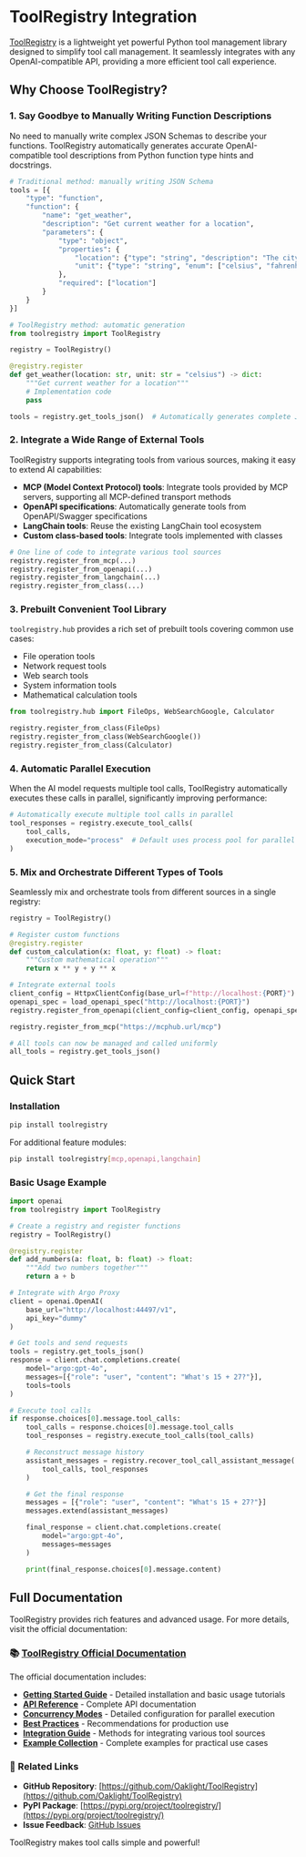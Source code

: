 # ToolRegistry Integration

[ToolRegistry](https://github.com/Oaklight/ToolRegistry) is a lightweight yet powerful Python tool management library designed to simplify tool call management. It seamlessly integrates with any OpenAI-compatible API, providing a more efficient tool call experience.

## Why Choose ToolRegistry?

### 1. Say Goodbye to Manually Writing Function Descriptions

No need to manually write complex JSON Schemas to describe your functions. ToolRegistry automatically generates accurate OpenAI-compatible tool descriptions from Python function type hints and docstrings.

```python
# Traditional method: manually writing JSON Schema
tools = [{
    "type": "function",
    "function": {
        "name": "get_weather",
        "description": "Get current weather for a location",
        "parameters": {
            "type": "object",
            "properties": {
                "location": {"type": "string", "description": "The city name"},
                "unit": {"type": "string", "enum": ["celsius", "fahrenheit"]}
            },
            "required": ["location"]
        }
    }
}]

# ToolRegistry method: automatic generation
from toolregistry import ToolRegistry

registry = ToolRegistry()

@registry.register
def get_weather(location: str, unit: str = "celsius") -> dict:
    """Get current weather for a location"""
    # Implementation code
    pass

tools = registry.get_tools_json()  # Automatically generates complete JSON Schema
```

### 2. Integrate a Wide Range of External Tools

ToolRegistry supports integrating tools from various sources, making it easy to extend AI capabilities:

- **MCP (Model Context Protocol) tools**: Integrate tools provided by MCP servers, supporting all MCP-defined transport methods
- **OpenAPI specifications**: Automatically generate tools from OpenAPI/Swagger specifications
- **LangChain tools**: Reuse the existing LangChain tool ecosystem
- **Custom class-based tools**: Integrate tools implemented with classes

```python
# One line of code to integrate various tool sources
registry.register_from_mcp(...)
registry.register_from_openapi(...)
registry.register_from_langchain(...)
registry.register_from_class(...)
```

### 3. Prebuilt Convenient Tool Library

`toolregistry.hub` provides a rich set of prebuilt tools covering common use cases:

- File operation tools
- Network request tools
- Web search tools
- System information tools
- Mathematical calculation tools

```python
from toolregistry.hub import FileOps, WebSearchGoogle, Calculator

registry.register_from_class(FileOps)
registry.register_from_class(WebSearchGoogle())
registry.register_from_class(Calculator)
```

### 4. Automatic Parallel Execution

When the AI model requests multiple tool calls, ToolRegistry automatically executes these calls in parallel, significantly improving performance:

```python
# Automatically execute multiple tool calls in parallel
tool_responses = registry.execute_tool_calls(
    tool_calls,
    execution_mode="process"  # Default uses process pool for parallel execution
)
```

### 5. Mix and Orchestrate Different Types of Tools

Seamlessly mix and orchestrate tools from different sources in a single registry:

```python
registry = ToolRegistry()

# Register custom functions
@registry.register
def custom_calculation(x: float, y: float) -> float:
    """Custom mathematical operation"""
    return x ** y + y ** x

# Integrate external tools
client_config = HttpxClientConfig(base_url=f"http://localhost:{PORT}")
openapi_spec = load_openapi_spec("http://localhost:{PORT}")
registry.register_from_openapi(client_config=client_config, openapi_spec=openapi_spec)

registry.register_from_mcp("https://mcphub.url/mcp")

# All tools can now be managed and called uniformly
all_tools = registry.get_tools_json()
```

## Quick Start

### Installation

```bash
pip install toolregistry
```

For additional feature modules:

```bash
pip install toolregistry[mcp,openapi,langchain]
```

### Basic Usage Example

```python
import openai
from toolregistry import ToolRegistry

# Create a registry and register functions
registry = ToolRegistry()

@registry.register
def add_numbers(a: float, b: float) -> float:
    """Add two numbers together"""
    return a + b

# Integrate with Argo Proxy
client = openai.OpenAI(
    base_url="http://localhost:44497/v1",
    api_key="dummy"
)

# Get tools and send requests
tools = registry.get_tools_json()
response = client.chat.completions.create(
    model="argo:gpt-4o",
    messages=[{"role": "user", "content": "What's 15 + 27?"}],
    tools=tools
)

# Execute tool calls
if response.choices[0].message.tool_calls:
    tool_calls = response.choices[0].message.tool_calls
    tool_responses = registry.execute_tool_calls(tool_calls)

    # Reconstruct message history
    assistant_messages = registry.recover_tool_call_assistant_message(
        tool_calls, tool_responses
    )

    # Get the final response
    messages = [{"role": "user", "content": "What's 15 + 27?"}]
    messages.extend(assistant_messages)

    final_response = client.chat.completions.create(
        model="argo:gpt-4o",
        messages=messages
    )

    print(final_response.choices[0].message.content)
```

## Full Documentation

ToolRegistry provides rich features and advanced usage. For more details, visit the official documentation:

### 📚 [ToolRegistry Official Documentation](https://toolregistry.readthedocs.io/)

The official documentation includes:

- **[Getting Started Guide](https://toolregistry.readthedocs.io/en/stable/usage/)** - Detailed installation and basic usage tutorials
- **[API Reference](https://toolregistry.readthedocs.io/en/stable/api/)** - Complete API documentation
- **[Concurrency Modes](https://toolregistry.readthedocs.io/en/stable/usage/concurrency_modes.html)** - Detailed configuration for parallel execution
- **[Best Practices](https://toolregistry.readthedocs.io/en/stable/usage/best_practices.html)** - Recommendations for production use
- **[Integration Guide](https://toolregistry.readthedocs.io/en/stable/usage/integrations/mcp.html)** - Methods for integrating various tool sources
- **[Example Collection](https://toolregistry.readthedocs.io/en/stable/examples/)** - Complete examples for practical use cases

### 🔗 Related Links

- **GitHub Repository**: [https://github.com/Oaklight/ToolRegistry](https://github.com/Oaklight/ToolRegistry)
- **PyPI Package**: [https://pypi.org/project/toolregistry/](https://pypi.org/project/toolregistry/)
- **Issue Feedback**: [GitHub Issues](https://github.com/Oaklight/ToolRegistry/issues)

ToolRegistry makes tool calls simple and powerful!
